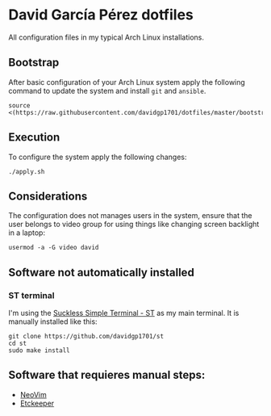 # David García Pérez dotfiles

All configuration files in my typical Arch Linux installations.

## Bootstrap

After basic configuration of your Arch Linux system apply the following command to update the system and install `git` and `ansible`.

```
source <(https://raw.githubusercontent.com/davidgp1701/dotfiles/master/bootstrap.sh)
```

## Execution

To configure the system apply the following changes:

```
./apply.sh
```

## Considerations

The configuration does not manages users in the system, ensure that the user belongs to video group for using things like changing screen backlight in a laptop:

```
usermod -a -G video david
```
## Software not automatically installed

### ST terminal

I'm using the [Suckless Simple Terminal - ST](https://st.suckless.org/) as my main terminal. It is manually installed like this:

```
git clone https://github.com/davidgp1701/st
cd st
sudo make install
```

## Software that requieres manual steps:

* [NeoVim](./files/config/nvim/README.md)
* [Etckeeper](./roles/etckeeper/README.md)
